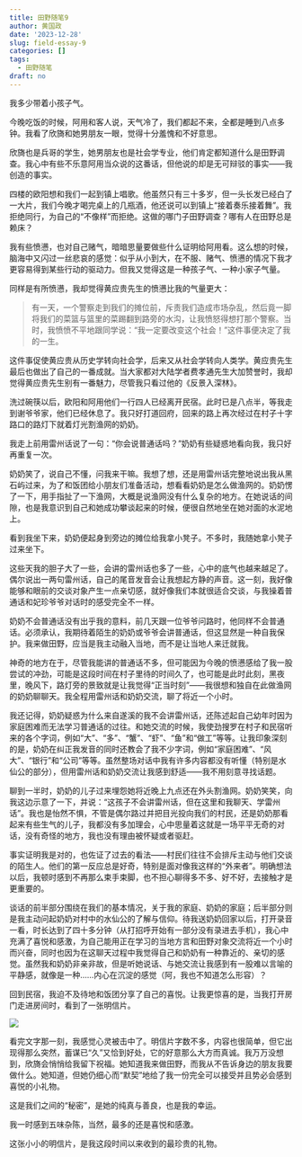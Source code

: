 ```yaml
---
title: 田野随笔9
author: 黄国政
date: '2023-12-28'
slug: field-essay-9
categories: []
tags:
  - 田野随笔
draft: no
---
```


<!--more-->

我多少带着小孩子气。

今晚吃饭的时候，阿用和客人说，天气冷了，我们都起不来，全都是睡到八点多钟。我看了欣旖和她男朋友一眼，觉得十分羞愧和不好意思。

欣旖也是兵哥的学生，她男朋友也是社会学专业，他们肯定都知道什么是田野调查。我心中有些不乐意阿用当众说的这番话，但他说的却是无可辩驳的事实——我创造的事实。

四楼的欧阳想和我们一起到镇上唱歌。他虽然只有三十多岁，但一头长发已经白了一大片，我们今晚才喝完桌上的几瓶酒，他还说可以到镇上“接着奏乐接着舞”。我拒绝同行，为自己的“不像样”而拒绝。这做的哪门子田野调查？哪有人在田野总是赖床？

我有些愤懑，也对自己赌气，暗暗思量要做些什么证明给阿用看。这么想的时候，脑海中又闪过一丝悲哀的感觉：似乎从小到大，在不服、赌气、愤懑的情况下我才更容易得到某些行动的驱动力。但我又觉得这是一种孩子气、一种小家子气量。

同样是有所愤懑，我却觉得黄应贵先生的愤懑比我的气量更大：

>有一天，一个警察走到我们的摊位前，斥责我们造成市场杂乱，然后竟一脚将我们的菜篮与篮里的菜踢翻到路旁的水沟，让我愤怒得想打那个警察。当时，我愤愤不平地跟同学说：“我一定要改变这个社会！”这件事便决定了我的一生。

这件事促使黄应贵从历史学转向社会学，后来又从社会学转向人类学。黄应贵先生最后也做出了自己的一番成就。当大家都对大陆学者费孝通先生大加赞誉时，我却觉得黄应贵先生别有一番魅力，尽管我只看过他的《反景入深林》。

洗过碗筷以后，欧阳和阿用他们一行四人已经离开民宿。此时已是八点半，等我走到谢爷爷家，他们已经休息了。我只好打道回府，回来的路上再次经过在村子十字路口的路灯下就着灯光割渔网的奶奶。

我走上前用雷州话说了一句：“你会说普通话吗？”奶奶有些疑惑地看向我，我只好再重复一次。

奶奶笑了，说自己不懂，问我来干嘛。我想了想，还是用雷州话完整地说出我从黑石屿过来，为了和饭团给小朋友们准备活动，想看看奶奶是怎么做渔网的。奶奶愣了一下，用手指扯了一下渔网，大概是说渔网没有什么复杂的地方。在她说话的间隙，也是我意识到自己和她成功攀谈起来的时候，便很自然地坐在她对面的水泥地上。

看到我坐下来，奶奶便起身到旁边的摊位给我拿小凳子。不多时，我随她拿小凳子过来坐下。

这些天我的胆子大了一些，会讲的雷州话也多了一些，心中的底气也越来越足了。偶尔说出一两句雷州话，自己的尾音发音会让我想起方静的声音。这一刻，我好像能够和眼前的交谈对象产生一点亲切感，就好像我们本就很适合交谈，与我操着普通话和妃珍爷爷对话时的感受完全不一样。

奶奶不会普通话没有出乎我的意料，前几天跟一位爷爷问路时，他同样不会普通话。必须承认，我期待着陌生的奶奶或爷爷会讲普通话，但这显然是一种自我保护。我来做田野，应当是我主动融入当地，而不是让当地人来迁就我。

神奇的地方在于，尽管我能讲的普通话不多，但可能因为今晚的愤懑感给了我一股尝试的冲劲，可能是这段时间在村子里待的时间久了，也可能是此时此刻，黑夜里，晚风下，路灯旁的景致就是让我觉得“正当时刻”——我很想和独自在此做渔网的奶奶聊聊天。我全程用雷州话和奶奶交流，聊了将近一个小时。

我还记得，奶奶疑惑为什么来自遂溪的我不会讲雷州话，还陈述起自己幼年时因为家庭困难而无法学习普通话的过往。和她交流的时候，我使劲搜罗在村子和民宿听来的各个字词，例如“大”、“多”、“蟹”、“虾”、“鱼”和“做工”等等。让我印象深刻的是，奶奶在纠正我发音的同时还教会了我不少字词，例如“家庭困难”、“风大”、“银行”和“公司”等等。虽然整场对话中我有许多内容都没有听懂（特别是水仙公的部分），但用雷州话和奶奶交流让我感到舒适——我不用刻意寻找话题。

聊到一半时，奶奶的儿子过来埋怨她将近晚上九点还在外头割渔网。奶奶笑笑，向我这边示意了一下，并说：“这孩子不会讲雷州话，但在这里和我聊天、学雷州话”。我也是怡然不惧，不管是偶尔路过并把目光投向我们的村民，还是奶奶那看起来有些生气的儿子，我都没有多加理会，心中思量着这就是一场平平无奇的对话，没有奇怪的地方，我也没有理由被怀疑或者驱赶。

事实证明我是对的，也佐证了过去的看法——村民们往往不会排斥主动与他们交谈的陌生人。他们的第一反应总是好奇，特别是面对像我这样的“外来者”。明确想法以后，我顿时感到不再那么束手束脚，也不担心聊得多不多、好不好，去接触才是更重要的。

谈话的前半部分围绕在我们的基本情况，关于我的家庭、奶奶的家庭；后半部分则是我主动问起奶奶对村中的水仙公的了解与信仰。待我送奶奶回家以后，打开录音一看，时长达到了四十多分钟（从打招呼开始有一部分没有录进去手机），我心中充满了喜悦和感激，为自己能用正在学习的当地方言和田野对象交流将近一个小时而兴奋，同时也因为在这聊天过程中我觉得自己和奶奶有一种靠近的、亲切的感觉。虽然我和奶奶非亲非故，但是听她说话、与她交流让我感到有一股难以言喻的平静感，就像是一种……内心在沉淀的感觉（阿，我也不知道怎么形容）？

回到民宿，我迫不及待地和饭团分享了自己的喜悦。让我更惊喜的是，当我打开房门走进房间时，看到了一张明信片。

![](https://cdn.jsdelivr.net/gh/residualsun1/blog-static/images/2023/12/12-28-cherish-gift.jpg)

看完文字那一刻，我感觉心灵被击中了。明信片字数不多，内容也很简单，但它出现得那么突然，蓄谋已“久”又恰到好处，它的好意那么大方而真诚。我万万没想到，欣旖会悄悄给我留下祝福。她知道我来做田野，而我从不告诉身边的朋友我要做什么。她知道，但她仍细心而“默契”地给了我一份完全可以接受并且势必会感到喜悦的小礼物。

这是我们之间的“秘密”，是她的纯真与善良，也是我的幸运。

我一时感到五味杂陈，当然，最多的还是喜悦和感激。

这张小小的明信片，是我这段时间以来收到的最珍贵的礼物。